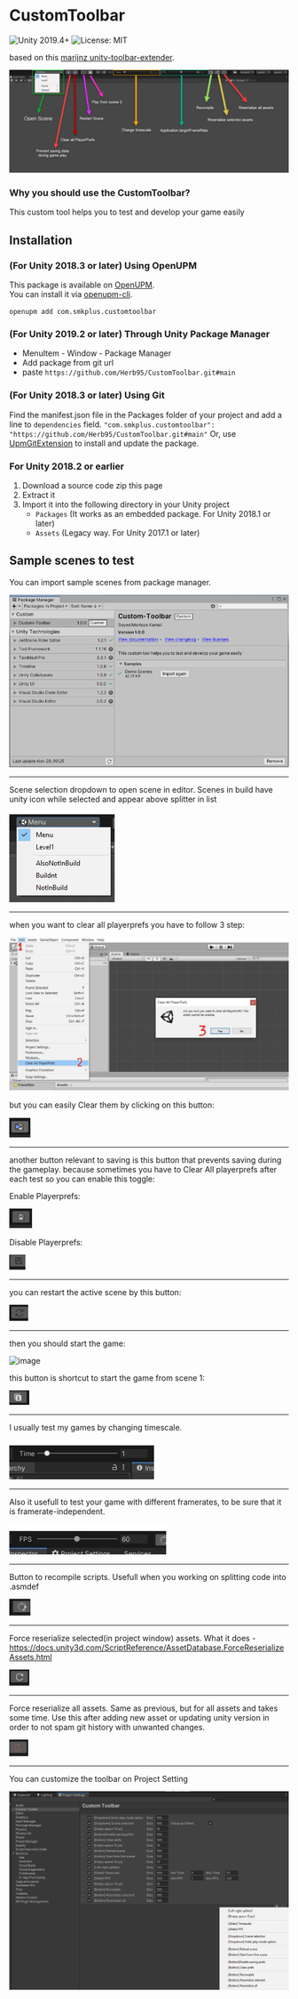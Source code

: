 # CustomToolbar
![Unity 2019.4+](https://img.shields.io/badge/unity-unity%202019.4%2B-blue)
![License: MIT](https://img.shields.io/badge/License-MIT-brightgreen.svg)

based on this [marijnz unity-toolbar-extender](https://github.com/marijnz/unity-toolbar-extender).

![image](https://github.com/Herb95/CustomToolbar/blob/main/Documentation~/Image/mainView.jpg)

### Why you should use the CustomToolbar?
This custom tool helps you to test and develop your game easily

## Installation
### (For Unity 2018.3 or later) Using OpenUPM  
This package is available on [OpenUPM](https://openupm.com).  
You can install it via [openupm-cli](https://github.com/openupm/openupm-cli).  
```
openupm add com.smkplus.customtoolbar
```

### (For Unity 2019.2 or later) Through Unity Package Manager
 * MenuItem - Window - Package Manager
 * Add package from git url
 * paste ```https://github.com/Herb95/CustomToolbar.git#main```

### (For Unity 2018.3 or later) Using Git
Find the manifest.json file in the Packages folder of your project and add a line to `dependencies` field.
`"com.smkplus.customtoolbar": "https://github.com/Herb95/CustomToolbar.git#main"`
Or, use [UpmGitExtension](https://github.com/mob-sakai/UpmGitExtension) to install and update the package.

### For Unity 2018.2 or earlier
1. Download a source code zip this page
2. Extract it
3. Import it into the following directory in your Unity project
   - `Packages` (It works as an embedded package. For Unity 2018.1 or later)
   - `Assets` (Legacy way. For Unity 2017.1 or later)

## Sample scenes to test  
You can import sample scenes from package manager. 

![image](https://github.com/Herb95/CustomToolbar/blob/main/Documentation~/Image/Package-Manager.png)
____________
Scene selection dropdown to open scene in editor. Scenes in build have unity icon while selected and appear above splitter in list

![image](https://github.com/Herb95/CustomToolbar/blob/main/Documentation~/Image/SceneSelect.jpg)
____________

when you want to clear all playerprefs you have to follow 3 step:

![image](https://github.com/Herb95/CustomToolbar/blob/main/Documentation~/Image/clear_all_playerprefs.png)

but you can easily Clear them by clicking on this button:

![image](https://github.com/Herb95/CustomToolbar/blob/main/Documentation~/Image/btnClearPrefs.jpg)
____________

another button relevant to saving is this button that prevents saving during the gameplay. because sometimes you have to Clear All playerprefs after each test so you can enable this toggle:

Enable Playerprefs:

![image](https://github.com/Herb95/CustomToolbar/blob/main/Documentation~/Image/btnDisablePrefs.jpg)

Disable Playerprefs:

![image](https://github.com/Herb95/CustomToolbar/blob/main/Documentation~/Image/btnDisablePrefsInactive.jpg)
____________

you can restart the active scene by this button:

![image](https://github.com/Herb95/CustomToolbar/blob/main/Documentation~/Image/btnRestartScene.jpg)
____________

then you should start the game:

![image](https://user-images.githubusercontent.com/16706911/100723264-cd945380-33d6-11eb-9611-b1fe470dbd0b.png)

this button is shortcut to start the game from scene 1:

![image](https://github.com/Herb95/CustomToolbar/blob/main/Documentation~/Image/btnFirstScene.jpg)
____________

I usually test my games by changing timescale.

![image](https://github.com/Herb95/CustomToolbar/blob/main/Documentation~/Image/timescale.jpg)
____________

Also it usefull to test your game with different framerates, to be sure that it is framerate-independent.

![image](https://github.com/Herb95/CustomToolbar/blob/main/Documentation~/Image/FPS.jpg)
____________

Button to recompile scripts. Usefull when you working on splitting code into .asmdef

![image](https://github.com/Herb95/CustomToolbar/blob/main/Documentation~/Image/btnRecompile.jpg)
____________

Force reserialize selected(in project window) assets. What it does - https://docs.unity3d.com/ScriptReference/AssetDatabase.ForceReserializeAssets.html

![image](https://github.com/Herb95/CustomToolbar/blob/main/Documentation~/Image/btnReserializeSelected.jpg)
____________

Force reserialize all assets. Same as previous, but for all assets and takes some time. Use this after adding new asset or updating unity version in order to not spam git history with unwanted changes.

![image](https://github.com/Herb95/CustomToolbar/blob/main/Documentation~/Image/btnReserializeAll.jpg)
____________
  
You can customize the toolbar on Project Setting

![Images~/ProjectSetting-CustomToolbar.png](https://github.com/Herb95/CustomToolbar/blob/main/Documentation~/Image/ProjectSetting-CustomToolbar.png)





